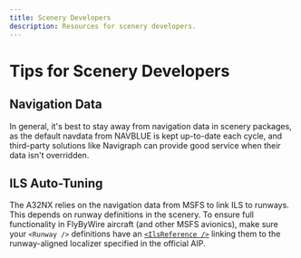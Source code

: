 ```yaml
---
title: Scenery Developers
description: Resources for scenery developers.
---
```


# Tips for Scenery Developers

## Navigation Data

In general, it's best to stay away from navigation data in scenery packages, as the default navdata from NAVBLUE is kept up-to-date each cycle, and third-party solutions like Navigraph can provide good service when their data isn't overridden.

## ILS Auto-Tuning

The A32NX relies on the navigation data from MSFS to link ILS to runways. This depends on runway definitions in the scenery. To ensure full functionality in FlyByWire aircraft (and other MSFS avionics), make sure your `<Runway />` definitions have an [`<IlsReference />`](https://docs.flightsimulator.com/html/Content_Configuration/Environment/Airports_And_Facilities/Runway_Definition_Properties.htm#h8) linking them to the runway-aligned localizer specified in the official AIP.
